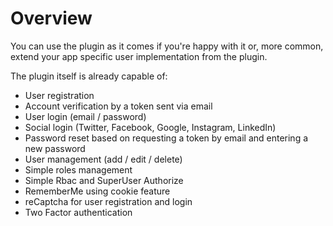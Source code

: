 Overview
========

You can use the plugin as it comes if you're happy with it or, more common, extend your app specific user implementation from the plugin.

The plugin itself is already capable of:

* User registration
* Account verification by a token sent via email
* User login (email / password)
* Social login (Twitter, Facebook, Google, Instagram, LinkedIn)
* Password reset based on requesting a token by email and entering a new password
* User management (add / edit / delete)
* Simple roles management
* Simple Rbac and SuperUser Authorize
* RememberMe using cookie feature
* reCaptcha for user registration and login
* Two Factor authentication

